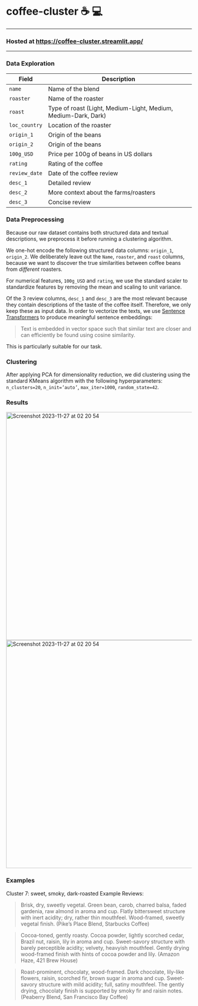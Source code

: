 # coffee-cluster ☕ 💻
---

### Hosted at https://coffee-cluster.streamlit.app/

---

### Data Exploration
| Field        | Description                                           |
|--------------|-------------------------------------------------------|
| `name`       | Name of the blend                                     |
| `roaster`    | Name of the roaster                                   |
| `roast`      | Type of roast (Light, Medium-Light, Medium, Medium-Dark, Dark) |
| `loc_country`| Location of the roaster                               |
| `origin_1`   | Origin of the beans                                   |
| `origin_2`   | Origin of the beans                                   |
| `100g_USD`   | Price per 100g of beans in US dollars                 |
| `rating`     | Rating of the coffee                                  |
| `review_date`| Date of the coffee review                             |
| `desc_1`     | Detailed review                                       |
| `desc_2`     | More context about the farms/roasters                 |
| `desc_3`     | Concise review                                        |

### Data Preprocessing
Because our raw dataset contains both structured data and textual descriptions, we preprocess it before running a clustering algorithm.

We one-hot encode the following structured data columns: `origin_1`, `origin_2`. We deliberately leave out the 
`Name`, `roaster`, and `roast` columns, because we want to discover the true similarities between coffee beans from *different* roasters. 

For numerical features, `100g_USD` and `rating`, we use the standard scaler to standardize features by removing the mean and scaling to unit variance.

Of the 3 review columns, `desc_1` and `desc_3` are the most relevant because they contain descriptions of the taste of the coffee itself. Therefore, we only keep these as input data.
In order to vectorize the texts, we use [Sentence Transformers](https://github.com/UKPLab/sentence-transformers) to produce meaningful sentence embeddings:

> Text is embedded in vector space such that similar text are closer and can efficiently be found using cosine similarity.

This is particularly suitable for our task.

### Clustering
After applying PCA for dimensionality reduction, we did clustering using the standard KMeans algorithm with the following hyperparameters:
`n_clusters=20`, 
`n_init=’auto’`,
`max_iter=1000`,
`random_state=42`.

### Results
<img width="617" alt="Screenshot 2023-11-27 at 02 20 54" src="https://github.com/ronyw7/coffee-cluster/assets/78146401/64cf1c35-49d5-409d-ae89-f5d0e23a2c63">
<img width="617" alt="Screenshot 2023-11-27 at 02 20 54" src="https://github.com/ronyw7/coffee-cluster/assets/78146401/9bb86f7c-ab3e-45d1-a195-fb1b179d504f">




### Examples
Cluster 7: sweet, smoky, dark-roasted
Example Reviews:
> Brisk, dry, sweetly vegetal. Green bean, carob, charred balsa, faded gardenia, raw almond in aroma and cup. Flatly bittersweet structure with inert acidity; dry, rather thin mouthfeel. Wood-framed, sweetly vegetal finish. (Pike’s Place Blend, Starbucks Coffee)

> Cocoa-toned, gently roasty. Cocoa powder, lightly scorched cedar, Brazil nut, raisin, lily in aroma and cup. Sweet-savory structure with barely perceptible acidity; velvety, heavyish mouthfeel. Gently drying wood-framed finish with hints of cocoa powder and lily. (Amazon Haze, 421 Brew House)

> Roast-prominent, chocolaty, wood-framed. Dark chocolate, lily-like flowers, raisin, scorched fir, brown sugar in aroma and cup. Sweet-savory structure with mild acidity; full, satiny mouthfeel. The gently drying, chocolaty finish is supported by smoky fir and raisin notes. (Peaberry Blend, San Francisco Bay Coffee)




